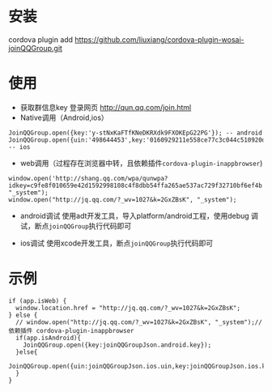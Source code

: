 # 安装
cordova plugin add https://github.com/liuxiang/cordova-plugin-wosai-joinQQGroup.git

# 使用
* 获取群信息key 登录网页 http://qun.qq.com/join.html
* Native调用（Android,ios）
```
JoinQQGroup.open({key:'y-stNxKaFTfKNeDKRXdk9FXOKEpG22PG'}); -- android
JoinQQGroup.open({uin:'498644453',key:'0160929211e558ce77c3c044c510920d80c91088c1d047e66b27f57b40e8ba66'}); -- ios
```

* web调用（过程存在浏览器中转，且依赖插件`cordova-plugin-inappbrowser`)
```
window.open('http://shang.qq.com/wpa/qunwpa?idkey=c9fe8f010659e42d1592998108c4f8dbb54ffa265ae537ac729f32710bf6ef4b', "_system");
window.open("http://jq.qq.com/?_wv=1027&k=2GxZBsK", "_system");
```

* android调试
使用adt开发工具，导入platform/android工程，使用debug 调试，断点`joinQQGroup`执行代码即可

* ios调试
使用xcode开发工具，断点`joinQQGroup`执行代码即可

# 示例
```
if (app.isWeb) {
  window.location.href = "http://jq.qq.com/?_wv=1027&k=2GxZBsK";
} else {
  // window.open("http://jq.qq.com/?_wv=1027&k=2GxZBsK", "_system");// 依赖插件 cordova-plugin-inappbrowser
  if(app.isAndroid){
    JoinQQGroup.open({key:joinQQGroupJson.android.key});
  }else{
    JoinQQGroup.open({uin:joinQQGroupJson.ios.uin,key:joinQQGroupJson.ios.key});
  }
}
```